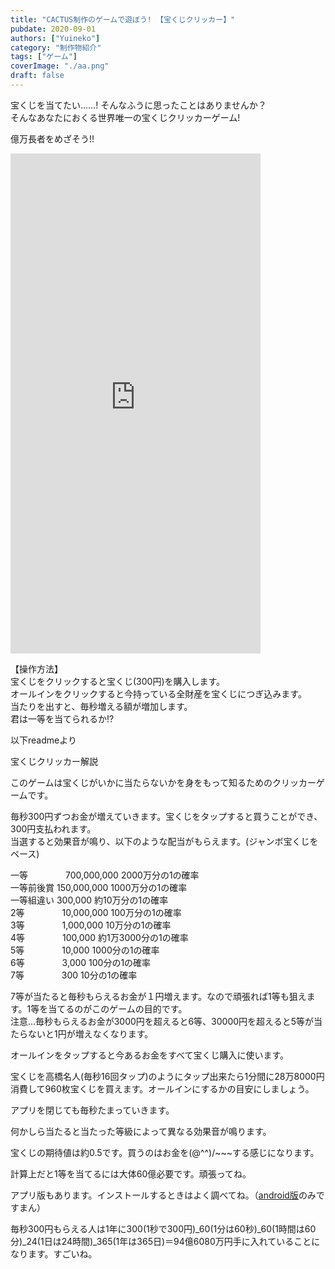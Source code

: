 ```yaml
---
title: "CACTUS制作のゲームで遊ぼう! 【宝くじクリッカー】"
pubdate: 2020-09-01
authors: ["Yuineko"]
category: "制作物紹介"
tags: ["ゲーム"]
coverImage: "./aa.png"
draft: false
---
```


宝くじを当てたい……! そんなふうに思ったことはありませんか？  
そんなあなたにおくる世界唯一の宝くじクリッカーゲーム!

億万長者をめざそう!!

<iframe src="https://uucactus.com/wp-content/uploads/2020/09/kujiweb/index.html" width="400" height="800" scrolling="no" frameborder="0"></iframe>

【操作方法】  
宝くじをクリックすると宝くじ(300円)を購入します。  
オールインをクリックすると今持っている全財産を宝くじにつぎ込みます。  
当たりを出すと、毎秒増える額が増加します。  
君は一等を当てられるか!?

以下readmeより

宝くじクリッカー解説

このゲームは宝くじがいかに当たらないかを身をもって知るためのクリッカーゲームです。

毎秒300円ずつお金が増えていきます。宝くじをタップすると買うことができ、300円支払われます。  
当選すると効果音が鳴り、以下のような配当がもらえます。(ジャンボ宝くじをベース)

一等 　　　　700,000,000 2000万分の1の確率  
一等前後賞 150,000,000 1000万分の1の確率  
一等組違い 300,000 約10万分の1の確率  
2等 　　　　10,000,000 100万分の1の確率  
3等 　　　　1,000,000 10万分の1の確率  
4等 　　　　100,000 約1万3000分の1の確率  
5等 　　　　10,000 1000分の1の確率  
6等 　　　　3,000 100分の1の確率  
7等 　　　　300 10分の1の確率

7等が当たると毎秒もらえるお金が１円増えます。なので頑張れば1等も狙えます。1等を当てるのがこのゲームの目的です。  
注意…毎秒もらえるお金が3000円を超えると6等、30000円を超えると5等が当たらないと1円が増えなくなります。

オールインをタップすると今あるお金をすべて宝くじ購入に使います。

宝くじを高橋名人(毎秒16回タップ)のようにタップ出来たら1分間に28万8000円消費して960枚宝くじを買えます。オールインにするかの目安にしましょう。

アプリを閉じても毎秒たまっていきます。

何かしら当たると当たった等級によって異なる効果音が鳴ります。

宝くじの期待値は約0.5です。買うのはお金を(@^^)/~~~する感じになります。

計算上だと1等を当てるには大体60億必要です。頑張ってね。

アプリ版もあります。インストールするときはよく調べてね。（[android版](https://uu-cactus.com/wp-content/uploads/2020/09/kujiweb/kuji2.apk)のみですまん）

毎秒300円もらえる人は1年に300(1秒で300円)_60(1分は60秒)_60(1時間は60分)_24(1日は24時間)_365(1年は365日)＝94億6080万円手に入れていることになります。すごいね。
